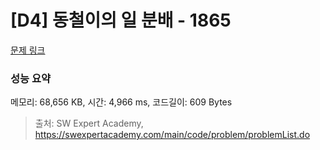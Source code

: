 # [D4] 동철이의 일 분배 - 1865 

[문제 링크](https://swexpertacademy.com/main/code/problem/problemDetail.do?contestProbId=AV5LuHfqDz8DFAXc) 

### 성능 요약

메모리: 68,656 KB, 시간: 4,966 ms, 코드길이: 609 Bytes



> 출처: SW Expert Academy, https://swexpertacademy.com/main/code/problem/problemList.do